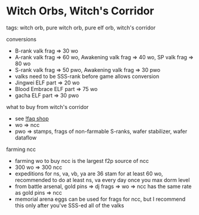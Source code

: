 # Witch Orbs, Witch's Corridor
tags: witch orb, pure witch orb, pure elf orb, witch's corridor

conversions
- B-rank valk frag => 30 wo
- A-rank valk frag => 60 wo, Awakening valk frag => 40 wo, SP valk frag => 80 wo
- S-rank valk frag => 50 pwo, Awakening valk frag => 30 pwo
- valks need to be SSS-rank before game allows conversion
- Jingwei ELF part => 20 wo
- Blood Embrace ELF part => 75 wo
- gacha ELF part => 30 pwo

what to buy from witch's corridor
- see [!faq shop](/faq/35)
- wo => ncc
- pwo => stamps, frags of non-farmable S-ranks, wafer stabilizer, wafer dataflow

farming ncc
- farming wo to buy ncc is the largest f2p source of ncc
- 300 wo => 300 ncc
- expeditions for ns, va, vb, ya are 36 stam for at least 60 wo, recommended to do at least ns, va every day once you max dorm level
- from battle arsenal, gold pins => dj frags => wo => ncc has the same rate as gold pins => ncc
- memorial arena eggs can be used for frags for ncc, but I recommend this only after you've SSS-ed all of the valks